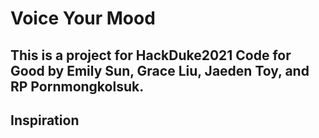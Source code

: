 # Voice Your Mood

## This is a project for HackDuke2021 Code for Good by Emily Sun, Grace Liu, Jaeden Toy, and RP Pornmongkolsuk. 

## Inspiration


